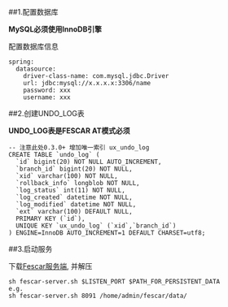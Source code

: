 ##1.配置数据库

**MySQL必须使用InnoDB引擎**

配置数据库信息

    spring:
      datasource:
        driver-class-name: com.mysql.jdbc.Driver
        url: jdbc:mysql://x.x.x.x:3306/name
        password: xxx
        username: xxx
        
##2.创建UNDO_LOG表

**UNDO_LOG表是FESCAR AT模式必须**

    -- 注意此处0.3.0+ 增加唯一索引 ux_undo_log
    CREATE TABLE `undo_log` (
      `id` bigint(20) NOT NULL AUTO_INCREMENT,
      `branch_id` bigint(20) NOT NULL,
      `xid` varchar(100) NOT NULL,
      `rollback_info` longblob NOT NULL,
      `log_status` int(11) NOT NULL,
      `log_created` datetime NOT NULL,
      `log_modified` datetime NOT NULL,
      `ext` varchar(100) DEFAULT NULL,
      PRIMARY KEY (`id`),
      UNIQUE KEY `ux_undo_log` (`xid`,`branch_id`)
    ) ENGINE=InnoDB AUTO_INCREMENT=1 DEFAULT CHARSET=utf8;
    
##3.启动服务

下载[Fescar服务端](https://github.com/alibaba/fescar/releases), 并解压

    sh fescar-server.sh $LISTEN_PORT $PATH_FOR_PERSISTENT_DATA
    e.g.
    sh fescar-server.sh 8091 /home/admin/fescar/data/